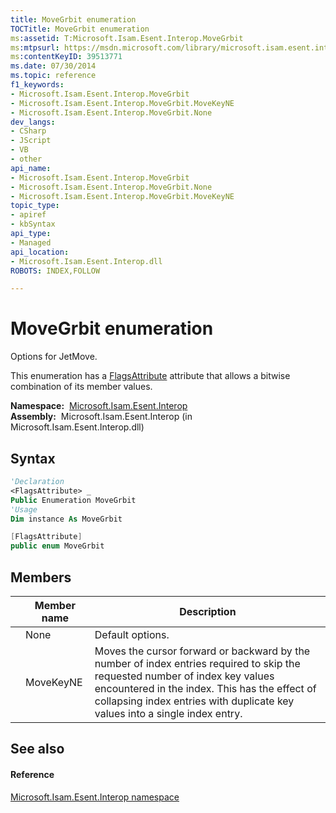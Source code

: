 ```yaml
---
title: MoveGrbit enumeration
TOCTitle: MoveGrbit enumeration
ms:assetid: T:Microsoft.Isam.Esent.Interop.MoveGrbit
ms:mtpsurl: https://msdn.microsoft.com/library/microsoft.isam.esent.interop.movegrbit(v=EXCHG.10)
ms:contentKeyID: 39513771
ms.date: 07/30/2014
ms.topic: reference
f1_keywords:
- Microsoft.Isam.Esent.Interop.MoveGrbit
- Microsoft.Isam.Esent.Interop.MoveGrbit.MoveKeyNE
- Microsoft.Isam.Esent.Interop.MoveGrbit.None
dev_langs:
- CSharp
- JScript
- VB
- other
api_name: 
- Microsoft.Isam.Esent.Interop.MoveGrbit
- Microsoft.Isam.Esent.Interop.MoveGrbit.None
- Microsoft.Isam.Esent.Interop.MoveGrbit.MoveKeyNE
topic_type: 
- apiref
- kbSyntax
api_type: 
- Managed
api_location: 
- Microsoft.Isam.Esent.Interop.dll
ROBOTS: INDEX,FOLLOW

---
```


# MoveGrbit enumeration

Options for JetMove.

This enumeration has a [FlagsAttribute](/dotnet/api/system.flagsattribute) attribute that allows a bitwise combination of its member values.

**Namespace:**  [Microsoft.Isam.Esent.Interop](./microsoft.isam.esent.interop-namespace.md)  
**Assembly:**  Microsoft.Isam.Esent.Interop (in Microsoft.Isam.Esent.Interop.dll)

## Syntax

``` vb
'Declaration
<FlagsAttribute> _
Public Enumeration MoveGrbit
'Usage
Dim instance As MoveGrbit
```

``` csharp
[FlagsAttribute]
public enum MoveGrbit
```

## Members

<table>
<thead>
<tr class="header">
<th></th>
<th>Member name</th>
<th>Description</th>
</tr>
</thead>
<tbody>
<tr class="odd">
<td></td>
<td>None</td>
<td>Default options.</td>
</tr>
<tr class="even">
<td></td>
<td>MoveKeyNE</td>
<td>Moves the cursor forward or backward by the number of index entries required to skip the requested number of index key values encountered in the index. This has the effect of collapsing index entries with duplicate key values into a single index entry.</td>
</tr>
</tbody>
</table>


## See also

#### Reference

[Microsoft.Isam.Esent.Interop namespace](./microsoft.isam.esent.interop-namespace.md)